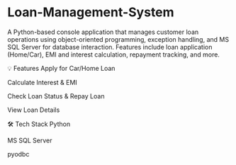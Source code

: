 # Loan-Management-System
A Python-based console application that manages customer loan operations using object-oriented programming, exception handling, and MS SQL Server for database interaction. Features include loan application (Home/Car), EMI and interest calculation, repayment tracking, and more.


💡 Features
Apply for Car/Home Loan

Calculate Interest & EMI

Check Loan Status & Repay Loan

View Loan Details

🛠 Tech Stack
Python

MS SQL Server

pyodbc


